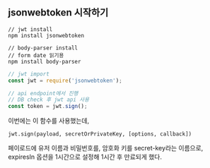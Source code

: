 ## jsonwebtoken 시작하기
```
// jwt install
npm install jsonwebtoken

// body-parser install
// form date 읽기용
npm install body-parser
```

```javascript
// jwt import
const jwt = require('jsonwebtoken');

// api endpoint에서 진행
// DB check 후 jwt api 사용
const token = jwt.sign();
```
이번에는 이 함수를 사용했는데, 
```
jwt.sign(payload, secretOrPrivateKey, [options, callback])
```
페이로드에 유저 이름과 비밀번호를, 암호화 키를 secret-key라는 이름으로, expiresIn 옵션을 1시간으로 설정해 1시간 후 만료되게 했다.


